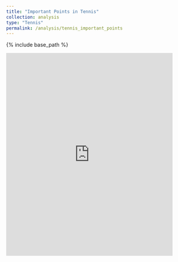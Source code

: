 ```yaml
---
title: "Important Points in Tennis"
collection: analysis
type: "Tennis"
permalink: /analysis/tennis_important_points
---
```


{% include base_path %}

<meta http-equiv="refresh" content="1">

<embed src="https://drive.google.com/viewerng/viewer?embedded=true&url=https://luke-fitz.github.io/files/Tennis Important Points.pdf" width="450" height="550">
